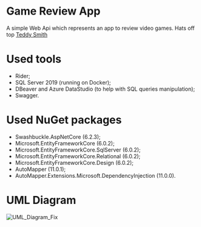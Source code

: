 # Game Review App
A simple Web Api which represents an app to review video games. Hats off top [Teddy Smith](https://www.youtube.com/c/TeddySmithNC)

# Used tools
- Rider;
- SQL Server 2019 (running on Docker);
- DBeaver and Azure DataStudio (to help with SQL queries manipulation);
- Swagger.

# Used NuGet packages
- Swashbuckle.AspNetCore (6.2.3);
- Microsoft.EntityFrameworkCore (6.0.2);
- Microsoft.EntityFrameworkCore.SqlServer (6.0.2);
- Microsoft.EntityFrameworkCore.Relational (6.0.2);
- Microsoft.EntityFrameworkCore.Design (6.0.2);
- AutoMapper (11.0.1);
- AutoMapper.Extensions.Microsoft.DependencyInjection (11.0.0).

# UML Diagram
![UML_Diagram_Fix](https://user-images.githubusercontent.com/73988556/155228113-55cf4e8f-87aa-48a6-80a9-d444a582333c.jpg)
